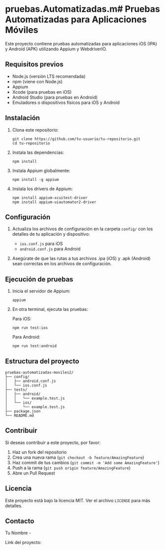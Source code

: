 # pruebas.Automatizadas.m# Pruebas Automatizadas para Aplicaciones Móviles

Este proyecto contiene pruebas automatizadas para aplicaciones iOS (IPA) y Android (APK) utilizando Appium y WebdriverIO.

## Requisitos previos

- Node.js (versión LTS recomendada)
- npm (viene con Node.js)
- Appium
- Xcode (para pruebas en iOS)
- Android Studio (para pruebas en Android)
- Emuladores o dispositivos físicos para iOS y Android

## Instalación

1. Clona este repositorio:
   ```
   git clone https://github.com/tu-usuario/tu-repositorio.git
   cd tu-repositorio
   ```

2. Instala las dependencias:
   ```
   npm install
   ```

3. Instala Appium globalmente:
   ```
   npm install -g appium
   ```

4. Instala los drivers de Appium:
   ```
   npm install appium-xcuitest-driver
   npm install appium-uiautomator2-driver
   ```

## Configuración

1. Actualiza los archivos de configuración en la carpeta `config/` con los detalles de tu aplicación y dispositivo:
   - `ios.conf.js` para iOS
   - `android.conf.js` para Android

2. Asegúrate de que las rutas a tus archivos .ipa (iOS) y .apk (Android) sean correctas en los archivos de configuración.

## Ejecución de pruebas

1. Inicia el servidor de Appium:
   ```
   appium
   ```

2. En otra terminal, ejecuta las pruebas:
   
   Para iOS:
   ```
   npm run test:ios
   ```

   Para Android:
   ```
   npm run test:android
   ```

## Estructura del proyecto

```
pruebas-automatizadas-moviles2/
├── config/
│   ├── android.conf.js
│   └── ios.conf.js
├── tests/
│   ├── android/
│   │   └── example.test.js
│   └── ios/
│       └── example.test.js
├── package.json
└── README.md
```

## Contribuir

Si deseas contribuir a este proyecto, por favor:

1. Haz un fork del repositorio
2. Crea una nueva rama (`git checkout -b feature/AmazingFeature`)
3. Haz commit de tus cambios (`git commit -m 'Add some AmazingFeature'`)
4. Push a la rama (`git push origin feature/AmazingFeature`)
5. Abre un Pull Request

## Licencia

Este proyecto está bajo la licencia MIT. Ver el archivo `LICENSE` para más detalles.

## Contacto

Tu Nombre - 

Link del proyecto: 